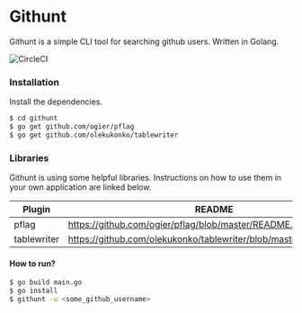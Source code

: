 # Githunt


Githunt is a simple CLI tool for searching github users. Written in Golang.


![CircleCI](https://img.shields.io/circleci/project/github/RedSparr0w/node-csgo-parser.svg)




### Installation

Install the dependencies.

```sh
$ cd githunt
$ go get github.com/ogier/pflag
$ go get github.com/olekukonko/tablewriter
```
### Libraries

Githunt is using some helpful libraries. Instructions on how to use them in your own application are linked below.

| Plugin | README |
| ------ | ------ |
| pflag | https://github.com/ogier/pflag/blob/master/README.md] 
| tablewriter | https://github.com/olekukonko/tablewriter/blob/master/README.md] 

#### How to run?

```sh
$ go build main.go
$ go install
$ githunt -u <some_github_username>
```
